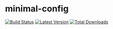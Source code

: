 # minimal-config

[![Build Status](https://travis-ci.org/judus/minimal-config.svg?branch=master)](https://travis-ci.org/judus/minimal-config)
[![Latest Version](http://img.shields.io/packagist/v/minimal/config.svg)](https://packagist.org/packages/minimal/config)
[![Total Downloads](https://img.shields.io/packagist/dt/minimal/config.svg)](https://packagist.org/packages/minimal/config)


